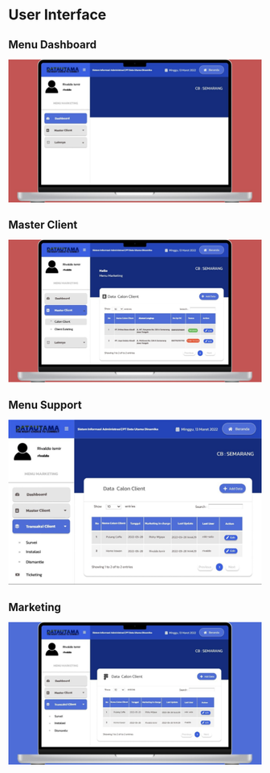# User Interface

## **Menu Dashboard**

![](<../.gitbook/assets/image (13) (1) (1).png>)

## **Master Client**

![](<../.gitbook/assets/image (1) (1) (1) (1).png>)

## **Menu Support**

![](<../.gitbook/assets/image (5) (1).png>)

## **Marketing**

![](<../.gitbook/assets/image (9) (1) (1).png>)
